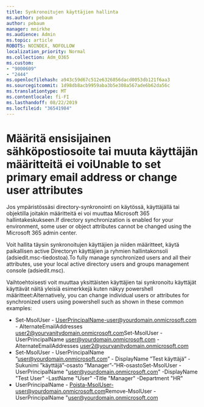 ```yaml
---
title: Synkronoitujen käyttäjien hallinta
ms.author: pebaum
author: pebaum
manager: mnirkhe
ms.audience: Admin
ms.topic: article
ROBOTS: NOINDEX, NOFOLLOW
localization_priority: Normal
ms.collection: Adm_O365
ms.custom:
- "9000609"
- "2444"
ms.openlocfilehash: a943c59d67c512e6326856dacd0053db121f6aa3
ms.sourcegitcommit: 1d98db8acb9959aba3b5e308a567ade6b62da56c
ms.translationtype: MT
ms.contentlocale: fi-FI
ms.lasthandoff: 08/22/2019
ms.locfileid: "36541984"
---
```

# <a name="unable-to-set-primary-email-address-or-change-user-attributes"></a><span data-ttu-id="8be3e-102">Määritä ensisijainen sähköpostiosoite tai muuta käyttäjän määritteitä ei voi</span><span class="sxs-lookup"><span data-stu-id="8be3e-102">Unable to set primary email address or change user attributes</span></span>

<span data-ttu-id="8be3e-103">Jos ympäristössäsi directory-synkronointi on käytössä, käyttäjällä tai objektilla joitakin määritteitä ei voi muuttaa Microsoft 365 hallintakeskukseen.</span><span class="sxs-lookup"><span data-stu-id="8be3e-103">If directory synchronization is enabled for your environment, some user or object attributes cannot be changed using the Microsoft 365 admin center.</span></span>

<span data-ttu-id="8be3e-104">Voit hallita täysin synkronoitujen käyttäjien ja niiden määritteet, käytä paikallisen active Directoryn käyttäjien ja ryhmien hallintakonsoli (adsiedit.msc-tiedostoa).</span><span class="sxs-lookup"><span data-stu-id="8be3e-104">To fully manage synchronized users and all their attributes, use your local active directory users and groups management console (adsiedit.msc).</span></span>  

<span data-ttu-id="8be3e-105">Vaihtoehtoisesti voit muuttaa yksittäisten käyttäjien tai synkronoitu käyttäjät käyttävät näitä yleisiä esimerkkejä kuten näkyy powershell määritteet:</span><span class="sxs-lookup"><span data-stu-id="8be3e-105">Alternatively, you can change individual users or attributes for synchronized users using powershell such as shown in these common examples:</span></span> 
- <span data-ttu-id="8be3e-106">Set-MsolUser - UserPrincipalName-user@yourdomain.onmicrosoft.com - AlternateEmailAddresses user2@yourvanitydomain.onmicrosoft.com</span><span class="sxs-lookup"><span data-stu-id="8be3e-106">Set-MsolUser -UserPrincipalName user@yourdomain.onmicrosoft.com -AlternateEmailAddresses user2@yourvanitydomain.onmicrosoft.com</span></span>
- <span data-ttu-id="8be3e-107">Set-MsolUser - UserPrincipalName ”user@yourdomain.onmicrosoft.com” - DisplayName ”Test käyttäjä” - Sukunimi ”käyttäjä”-osasto ”Manager”-”HR-osasto</span><span class="sxs-lookup"><span data-stu-id="8be3e-107">Set-MsolUser -UserPrincipalName "user@yourdomain.onmicrosoft.com" -DisplayName "Test User" -LastName "User" -Title "Manager" -Department "HR"</span></span>
- <span data-ttu-id="8be3e-108">UserPrincipalName - Poista-MsolUser-user@yourdomain.onmicrosoft.com</span><span class="sxs-lookup"><span data-stu-id="8be3e-108">Remove-MsolUser -UserPrincipalName "user@yourdomain.onmicrosoft.com</span></span>